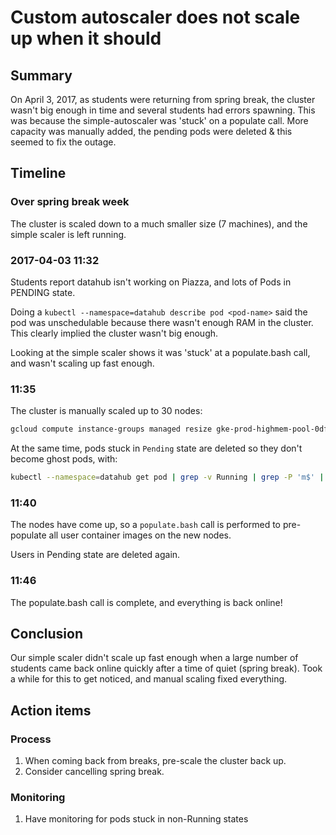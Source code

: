 # Custom autoscaler does not scale up when it should

## Summary

On April 3, 2017, as students were returning from spring break, the cluster wasn't big enough in time and several students had errors spawning. This was because the simple-autoscaler was 'stuck' on a populate call. More capacity was manually added, the pending pods were deleted & this seemed to fix the outage.

## Timeline

### Over spring break week

The cluster is scaled down to a much smaller size (7 machines), and the simple scaler is left running.

### 2017-04-03 11:32

Students report datahub isn't working on Piazza, and lots of Pods in PENDING state.

Doing a `kubectl --namespace=datahub describe pod <pod-name>` said the pod was unschedulable because there wasn't enough RAM in the cluster. This clearly implied the cluster wasn't big enough.

Looking at the simple scaler shows it was 'stuck' at a populate.bash call, and wasn't scaling up fast enough.

### 11:35

The cluster is manually scaled up to 30 nodes:

```bash
gcloud compute instance-groups managed resize gke-prod-highmem-pool-0df1a536-grp --size=30
```

At the same time, pods stuck in `Pending` state are deleted so they don't become ghost pods, with:

```bash
kubectl --namespace=datahub get pod | grep -v Running | grep -P 'm$' | awk '{print $1;}' | xargs -L1 kubectl --namespace=datahub delete pod
```

### 11:40

The nodes have come up, so a `populate.bash` call is performed to pre-populate all user container images on the new nodes.

Users in Pending state are deleted again.

### 11:46

The populate.bash call is complete, and everything is back online!

## Conclusion

Our simple scaler didn't scale up fast enough when a large number of students came back online quickly after a time of quiet (spring break). Took a while for this to get noticed, and manual scaling fixed everything.

## Action items

### Process

1. When coming back from breaks, pre-scale the cluster back up.
2. Consider cancelling spring break.

### Monitoring

1. Have monitoring for pods stuck in non-Running states
